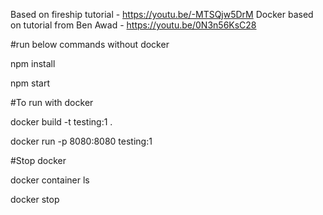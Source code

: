 Based on fireship tutorial - https://youtu.be/-MTSQjw5DrM
Docker based on tutorial from Ben Awad - https://youtu.be/0N3n56KsC28

#run below commands without docker

npm install

npm start



#To run with docker

docker build -t testing:1 .

docker run -p 8080:8080 testing:1



#Stop docker

docker container ls

docker stop <id of container>



